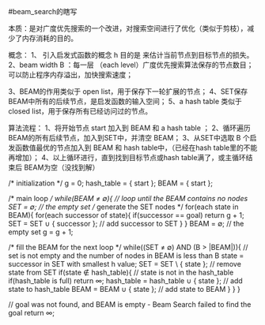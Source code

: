 #beam_search的瞎写

本质：是对广度优先搜索的一个改进，对搜索空间进行了优化（类似于剪枝），减少了内存消耗的目的。

概念：
1、  引入启发式函数的概念  h  目的是 来估计当前节点到目标节点的损失。
2、beam width B ：每一层 （each level）广度优先搜索算法保存的节点数目；
    可以防止程序内存溢出，加快搜索速度；

3、BEAM的作用类似于 open list，用于保存下一轮扩展的节点；
4、SET保存 BEAM中所有的后续节点，是启发函数的输入空间；
5、a hash table 类似于 closed list，用于保存所有已经访问过的节点。

算法流程：
1、将开始节点 start 加入到 BEAM 和 a hash table ；
2、循环遍历 BEAM的所有后续节点，加入到SET中，并清空 BEAM；
3、从SET中选取 B 个启发函数值最优的节点加入到 BEAM 和 hash table中，（已经在hash table里的不能再增加）；
4、以上循环进行，直到找到目标节点或hash table满了，或主循环结束后 BEAM为空（没找到解）

/* initialization */
g = 0;
hash_table = { start };
BEAM = { start };

/* main loop */
while(BEAM ≠ ∅){                             // loop until the BEAM contains no nodes
  SET = ∅;                                   // the empty set /* generate the SET nodes */ 
  for(each state in BEAM){ 
    for(each successor of state){ 
        if(successor == goal) 
            return g + 1;
        SET = SET ∪ { successor };             // add successor to SET 
    } 
    } 
    BEAM = ∅;                                  // the empty set g = g + 1;

  /* fill the BEAM for the next loop */
  while((SET ≠ ∅) AND (B > |BEAM|)){ 
  // set is not empty and the number of nodes in BEAM is less than B state = successor in SET with smallest h value;
    SET = SET \ { state };                   // remove state from SET 
    if(state ∉ hash_table){ // state is not in the hash_table 
        if(hash_table is full) return ∞;
        hash_table = hash_table ∪ { state };   // add state to hash_table
        BEAM = BEAM ∪ { state };               // add state to BEAM
    }
  }
}

// goal was not found, and BEAM is empty - Beam Search failed to find the goal
return ∞;


